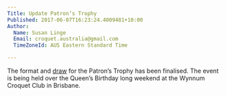 ```yaml
---
Title: Update Patron’s Trophy
Published: 2017-06-07T16:23:24.4009481+10:00
Author:
  Name: Susan Linge
  Email: croquet.australia@gmail.com
  TimeZoneId: AUS Eastern Standard Time

---
```

The format and [draw](/draw.pdf) for the Patron’s Trophy has been finalised.  The event is being held over the Queen’s Birthday long weekend at the Wynnum Croquet Club in Brisbane.